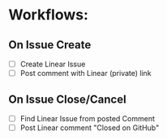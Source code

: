 # Workflows:

## On Issue Create

- [ ] Create Linear Issue
- [ ] Post comment with Linear (private) link

## On Issue Close/Cancel

- [ ] Find Linear Issue from posted Comment
- [ ] Post Linear comment "Closed on GitHub"
